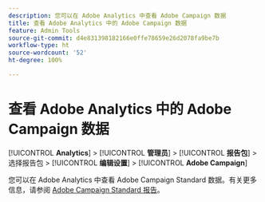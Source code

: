 ```yaml
---
description: 您可以在 Adobe Analytics 中查看 Adobe Campaign 数据
title: 查看 Adobe Analytics 中的 Adobe Campaign 数据
feature: Admin Tools
source-git-commit: d4e831398182166e0ffe78659e26d2078fa9be7b
workflow-type: ht
source-wordcount: '52'
ht-degree: 100%

---
```



# 查看 Adobe Analytics 中的 Adobe Campaign 数据

[!UICONTROL **Analytics**] > [!UICONTROL **管理员**] > [!UICONTROL **报告包**] > 选择报告包 > [!UICONTROL **编辑设置**] > [!UICONTROL **Adobe Campaign**]

您可以在 Adobe Analytics 中查看 Adobe Campaign Standard 数据。有关更多信息，请参阅 [Adobe Campaign Standard 报告](/help/integrate/adobe-campaign.md)。